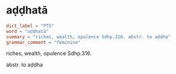 # aḍḍhatā

``` toml
dict_label = "PTS"
word = "aḍḍhatā"
summary = "riches, wealth, opulence Sdhp.316. abstr. to aḍḍha"
grammar_comment = "feminine"
```

riches, wealth, opulence Sdhp.316.

abstr. to aḍḍha


